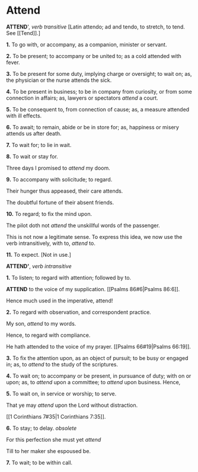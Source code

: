 # Attend

**ATTEND**', _verb transitive_ \[Latin attendo; ad and tendo, to stretch, to tend. See [[Tend]].\]

**1.** To go with, or accompany, as a companion, minister or servant.

**2.** To be present; to accompany or be united to; as a cold attended with fever.

**3.** To be present for some duty, implying charge or oversight; to wait on; as, the physician or the nurse attends the sick.

**4.** To be present in business; to be in company from curiosity, or from some connection in affairs; as, lawyers or spectators _attend_ a court.

**5.** To be consequent to, from connection of cause; as, a measure attended with ill effects.

**6.** To await; to remain, abide or be in store for; as, happiness or misery attends us after death.

**7.** To wait for; to lie in wait.

**8.** To wait or stay for.

Three days I promised to _attend_ my doom.

**9.** To accompany with solicitude; to regard.

Their hunger thus appeased, their care attends.

The doubtful fortune of their absent friends.

**10.** To regard; to fix the mind upon.

The pilot doth not _attend_ the unskillful words of the passenger.

This is not now a legitimate sense. To express this idea, we now use the verb intransitively, with to, _attend_ to.

**11.** To expect. \[Not in use.\]

**ATTEND'**, _verb intransitive_

**1.** To listen; to regard with attention; followed by to.

**ATTEND** to the voice of my supplication. [[Psalms 86#6|Psalms 86:6]].

Hence much used in the imperative, attend!

**2.** To regard with observation, and correspondent practice.

My son, _attend_ to my words.

Hence, to regard with compliance.

He hath attended to the voice of my prayer. [[Psalms 66#19|Psalms 66:19]].

**3.** To fix the attention upon, as an object of pursuit; to be busy or engaged in; as, to _attend_ to the study of the scriptures.

**4.** To wait on; to accompany or be present, in pursuance of duty; with on or upon; as, to _attend_ upon a committee; to _attend_ upon business. Hence,

**5.** To wait on, in service or worship; to serve.

That ye may _attend_ upon the Lord without distraction.

[[1 Corinthians 7#35|1 Corinthians 7:35]].

**6.** To stay; to delay. _obsolete_

For this perfection she must yet _attend_

Till to her maker she espoused be.

**7.** To wait; to be within call.